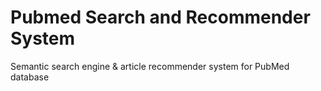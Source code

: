 # Pubmed Search and Recommender System
Semantic search engine & article recommender system for PubMed database
